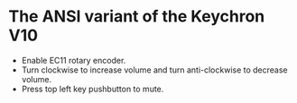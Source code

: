 # The ANSI variant of the Keychron V10

- Enable EC11 rotary encoder.
- Turn clockwise to increase volume and turn anti-clockwise to decrease volume.
- Press top left key pushbutton to mute.
